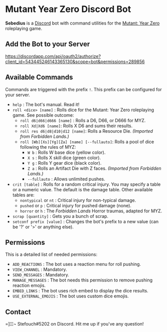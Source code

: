 # Mutant Year Zero Discord Bot

**Sebedius** is a [Discord](https://discordapp.com) bot with command utilities for the [Mutant: Year Zero](http://frialigan.se/en/games/mutant-year-zero/) roleplaying game.

## Add the Bot to your Server

https://discordapp.com/api/oauth2/authorize?client_id=543445246143365130&scope=bot&permissions=289856

## Available Commands

Commands are triggered with the prefix `!`. This prefix can be configured for your server.

* `help` : The bot's manual. Read it!
* `roll <dice> [name]` : Rolls dice for the Mutant: Year Zero roleplaying game. See possible outcome:
  * `roll d6|d66|d666 [name]` : Rolls a D6, D66, or D666 for MYZ.
  * `roll Xd|Xd6 [name]`: Rolls X D6 and sums their results.
  * `roll res d6|d8|d10|d12 [name]`: Rolls a Resource Die. *(Imported from Forbidden Lands.)*
  * `roll [Wb][Xs][Yg][Za] [name] [--fullauto]`: Rolls a pool of dice following the rules of MYZ:
    * `W b` : Rolls W base dice (yellow color).
    * `X s` : Rolls X skill dice (green color).
    * `Y g` : Rolls Y gear dice (black color).
    * `Z a` : Rolls an Artifact Die with Z faces. *(Imported from Forbidden Lands.)*
    * `--fullauto` : Allows unlimited pushes.
* `crit [table]` : Rolls for a random critical injury. You may specify a table or a numeric value. The default is the damage table. Other available tables are:
  * `nontypical` or `nt` : Critical injury for non-typical damage.
  * `pushed` or `p` : Critical injury for pushed damage (none).
  * `horror` or `h` : The *Forbidden Lands* Horror traumas, adapted for MYZ.
* `scrap [quantity]` : Gets you a bunch of scrap.
* `setconf prefix [value]` : Changes the bot's prefix to a new value (can be '?' or '>' or anything else).

## Permissions

This is a detailed list of needed permissions:

* `ADD_REACTIONS` : The bot uses a reaction menu for roll pushing.
* `VIEW_CHANNEL` : Mandatory.
* `SEND_MESSAGES` : Mandatory.
* `MANAGE_MESSAGES` : The bot needs this permission to remove pushing reaction emojis.
* `EMBED_LINKS` : The bot uses rich embed to display the dice results.
* `USE_EXTERNAL_EMOJIS` : The bot uses custom dice emojis.

## Contact

=]¦¦¦¬ Stefouch#5202 on Discord. Hit me up if you've any question!
